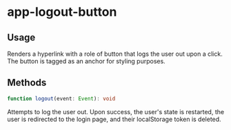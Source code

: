 # app-logout-button
## Usage
<app-logout-button></app-logout-button>

Renders a hyperlink with a role of button that logs the user out upon a click. The button is tagged as an anchor for styling purposes.

## Methods
```typescript
function logout(event: Event): void
```

Attempts to log the user out. Upon success, the user's state is restarted, the user is redirected to the login page, and their localStorage token is deleted.